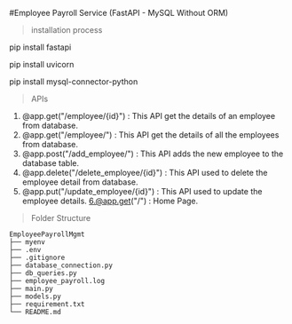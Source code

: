 #Employee Payroll Service (FastAPI - MySQL Without ORM)

>installation process

pip install fastapi

pip install uvicorn

pip install mysql-connector-python

>APIs

1. @app.get("/employee/{id}") : This API get the details of an employee from database.
2. @app.get("/employee/") : This API get the details of all the employees from database.
3. @app.post("/add_employee/") : This API adds the new employee to the database table.
4. @app.delete("/delete_employee/{id}") : This API used to delete the employee detail from database.
5. @app.put("/update_employee/{id}") : This API used to update the employee details.
6.@app.get("/") : Home Page.


>Folder Structure

```
EmployeePayrollMgmt
├── myenv
├── .env
├── .gitignore
├── database_connection.py
├── db_queries.py
├── employee_payroll.log
├── main.py
├── models.py
├── requirement.txt
└── README.md
```